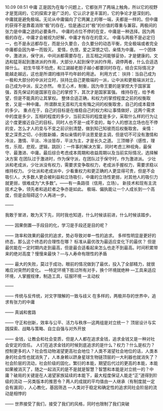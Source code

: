 10.09 08:51
中庸
正是因为在每个问题上，它都张开了两端上触角，所以它的视野才是宽阔的，它的探索才是广泛的，它认识才是丰富的，它的争论才是深刻的。
中庸就是避免极端。无论从中庸偏向了它两翼上的哪一端，夫都是一样的。但中庸的获得不是靠着消除“极”的存在，恰是通过对“极”的价值的尊重与兼容。两极间的张力是中庸之途的必要条件。
中庸的点位不停的在变，中庸是一种选择。因为两极的存在，中庸才会被视为好解，中庸才有存在的意义。
中庸与两极不是必定归一，也不是永远都存在，而是分久要合，合久要分的动态平衡，完全极端或者完全中庸都会因为单一而毁灭。
爱情，仇恨，爱之深恨之切，亲情为中庸。
一个团体中，激进派，保守派，中间派都需要存在，且互相之间能够妥协，才是健康的。文选和猛哥起到激进派的作用，大部分人起到保守派的作用，调停两者，什么合适选择什么。
初生牛犊不怕虎，和江湖越老胆子越小都要同时存在，结合实际情况才能越走越远，这也是所谓的维持平均年龄的用途。
利用方式：
扶持：当自己成为一极和大部分的中派对立时，扶持比自己更极端的一派，让中派和更极端派对立，自己成为中派，反之亦然。
帝王心术，制衡，因为帝王要的是掌控大于国家富强，首先保证的是国家在自己的掌控下，其次才是国家富强。
维持存在，给予希望，但是不能真的让其掌权。
整体合适正确，和权力的掌控程度之前的权衡取舍，又是一种中庸。
所谓群龙无首和亢龙有悔之间的权衡取舍，自己的成本载体的多少。
重点在于，自己的目标是在维稳自己的权力和让事情做好，这两个需求中的度是多少，互相的程度的多少，当前实际的程度是多少，采取什么样的行为让这个度更接近自己的目标。同时人也不是一成不变的，每个人的想法立场也在不停的变，怎么才人的变与不变之前识别清楚，做到知己知彼而后权衡取舍。
亲情：爱之深责之切，小别胜新婚，类似亲情的平淡恩爱是主调，但是切不可没有激情和冷淡，激情、平淡、冷淡皆存，平淡为主，才是长久之道。
三顶帽子（感性，理性，乐观，悲观，逻辑，跳跃）：一件事的解决方案，同时考虑三种视角，最保守、最激进、中庸。最后综合考虑成本周期和收益周期以及当前实际情况，选择解决方案
在团队过于激进时，作为保守派，在团队过于保守时，作为激进派。
少壮派和老成派，少壮派没有权力，需要求变争取权力，老成派手握权力，需要求稳以维持权力。
少壮派和老成派中，少看重权力和更正确的人更显得可贵，但是不会吸引人，大多数人更会被利益和立场吸引，中庸的立场性更弱，对其他人的吸引力就更弱，很难成为“大多数”。——有一条路径（信用，立场）。
新技术和现有主流技术之争，领先者和追赶者之争亦是如此。
极端、偏执能让一个人成长到一个高度，但是会阻碍这个人再进一步。

——

我敢于冒进，敢为天下先，同时我也知道，什么时候该前进，什么时候该踏步。

——
因果倒置—手段目的化，学习是手段还是目的呢？

——
效率和效果的最优的追求，势必导致对单一性的追求。
多样性明显是更好的终态，那么这个终态的合理性在哪？
标准从最优改为最适应变化下的最优？
但是最优能在一定时期内走到最高，但是最合适看起来怎么也走不到最高。时间积累带来的绝对高度？慢慢来最快？—与人寿命有限性的矛盾

——
最大的失败，莫过于成功，眼前的情况做到了最优，投入了全部精力，就很难应对突然的变化。
—特定环境下胜过所有对手，换个环境就绝种
—工具来适应环境，人掌握规律，制造工具，征服环境
—主动权

——

——
传统与反传统，对文字理解的一致与歧义
在多样的，两极并存的世界中，追求有张力的中庸

——
真诚和套路

——
守正和创新，效率与公平、活力与秩序—这两组是对立统一？
顶层设计与实践探索、战略与策略、自立自强与对外开放

——
金钱，让教会和社会变质，但是人人都在追求金钱，追求金钱又是一种对社会安定的信任。
人们在追求金钱的时候到底追求的是什么？权力？什么是权力？控制更多的人？社会性动物渴望更高社会地位？人类不渴望社会地位的话，人类本身的社会性也就消失了，人本身赖以跻身星球生物链顶层的一大利器也就消失了？社会阶层的流动，社会阶级的固化，繁衍的本能，期望后代过的更高的本能，本能如果被消灭了，随之一起消灭的是不是就是智慧？智慧和本能是对立统一的？中庸？破局的关键是在人渴望家族延续的本能下，最大程度保证人能走“正”道得到阶级的流动
—另类版本的推恩令？两人的成就的平均值由一人继承（有制度就一定会有漏洞），人心教化，基因筛选
—人类对于稳定和确定性的追求同社会阶层的流动是相悖的

——
世界接受了我们，接受了我们的风格，同时也限制了我们突破
